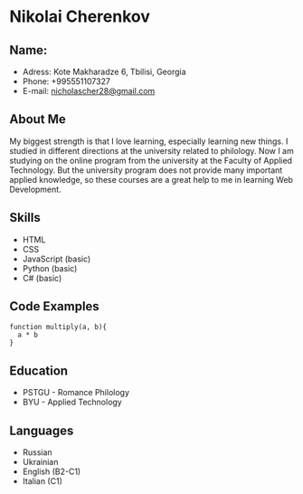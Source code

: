 # Nikolai Cherenkov

## Name:
- Adress: Kote Makharadze 6, Tbilisi, Georgia
- Phone: +995551107327
- E-mail: nicholascher28@gmail.com

## About Me
My biggest strength is that I love learning, especially learning new things. I studied in different directions at the university related to philology. Now I am studying on the online program from the university at the Faculty of Applied Technology. But the university program does not provide many important applied knowledge, so these courses are a great help to me in learning Web Development.

## Skills
- HTML
- CSS
- JavaScript (basic)
- Python (basic)
- C# (basic)

## Code Examples
```
function multiply(a, b){
  a * b
}
```
## Education
- PSTGU - Romance Philology
- BYU - Applied Technology

## Languages
- Russian
- Ukrainian
- English (B2-C1)
- Italian (C1)

